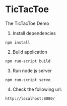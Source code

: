 # TicTacToe
The TicTacToe Demo

1. Install dependencies

```
npm install
```

2. Build application

```
npm run-script build
```

3. Run node js server

```
npm run-script serve
```

4. Check the following url:

```
http://localhost:8080/
```